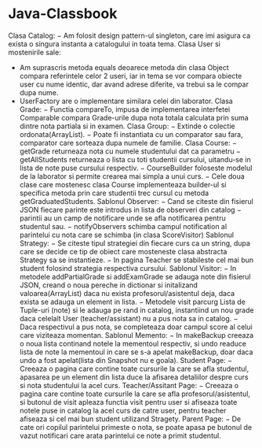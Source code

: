 # Java-Classbook
Clasa Catalog:
− Am folosit design pattern-ul singleton, care imi asigura ca exista o singura
instanta a catalogului in toata tema.
Clasa User si mostenirile sale:
- Am suprascris metoda equals deoarece metoda din clasa Object compara
referintele celor 2 useri, iar in tema se vor compara obiecte user cu nume
identic, dar avand adrese diferite, va trebui sa le compar dupa nume.
- UserFactory are o implementare similara celei din laborator.
Clasa Grade:
− Functia compareTo, impusa de implementarea interfetei Comparable
compara Grade-urile dupa nota totala calculata prin suma dintre nota
partiala si in examen.
Clasa Group:
− Extinde o colectie ordonata(ArrayList).
− Poate fi instantiata cu un comparator sau fara, comparator care sorteaza
dupa numele de familie.
Clasa Course:
− getGrade returneaza nota cu numele studentului dat ca parametru
− getAllStudents returneaza o lista cu toti studentii cursului, uitandu-se in
lista de note puse cursului respectiv.
− CourseBuilder foloseste modelul de la laborator si permite crearea mai
simpla a unui curs.
− Cele doua clase care mostenesc clasa Course implementeaza builder-ul si
specifica metoda prin care studentii trec cursul cu metoda
getGraduatedStudents.
Sablonul Observer:
− Cand se citeste din fisierul JSON fiecare parinte este introdus in lista de
observeri din catalog
− parintii au un camp de notificare unde se afla notificarea pentru studentul
sau.
− notifyObservers schimba campul notification al parintelui cu nota care se
schimba (in clasa ScoreVisitor)
Sablonul Strategy:
− Se citeste tipul strategiei din fiecare curs ca un string, dupa care se decide
ce tip de obiect care mosteneste clasa abstracta Strategy sa se instantieze.
− In pagina Teacher se stabileste cel mai bun student folosind strategia
respectiva cursului.
Sablonul Visitor:
− In metodele addPartialGrade si addExamGrade se adauga note din fisierul
JSON, creand o noua pereche in dictionar si initalizand valoarea(ArrayList)
daca nu exista profesorul/asistentul deja, daca exista se adauga un element
in lista.
− Metodele visit parcurg Lista de Tuple-uri (note) si le adauga pe rand in
catalog, instantiind un nou grade daca celelalt User (teacher/assistant) nu a
pus nota sa in catalog.
− Daca respectivul a pus nota, se completeaza doar campul score al celui care
viziteaza momentan.
Sablonul Memento:
− In makeBackup creeaza o noua lista continand notele la mementoul
respectiv, si undo readuce lista de note la mementoul in care se s-a apelat
makeBackup, doar daca undo a fost apelat(lista din Snapshot nu e goala).
Student Page:
− Creeaza o pagina care contine toate cursurile la care se afla studentul,
apasarea pe un element din lista duce la afisarea detaliilor despre curs si
nota studentului la acel curs.
Teacher/Assitant Page:
− Creeaza o pagina care contine toate cursurile la care se afla
profesorul/asistentul, si butonul de visit apleaza functia visit pentru user si
afiseaza toate notele puse in catalog la acel curs de catre user, pentru
teacher afiseaza si cel mai bun student utilizand Stragety.
Parent Page:
− De cate ori copilul parintelui primeste o nota, se poate apasa pe butonul de
vazut notificari care arata parintelui ce note a primit studentul. 
